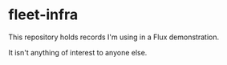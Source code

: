 # fleet-infra

This repository holds records I'm using in a Flux demonstration.

It isn't anything of interest to anyone else. 
